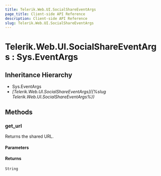 ```yaml
---
title: Telerik.Web.UI.SocialShareEventArgs
page_title: Client-side API Reference
description: Client-side API Reference
slug: Telerik.Web.UI.SocialShareEventArgs
---
```


# Telerik.Web.UI.SocialShareEventArgs : Sys.EventArgs 

## Inheritance Hierarchy

* Sys.EventArgs
* *[Telerik.Web.UI.SocialShareEventArgs]({%slug Telerik.Web.UI.SocialShareEventArgs%})*

## Methods

###  get_url

Returns the shared URL.

#### Parameters

#### Returns

`String` 
